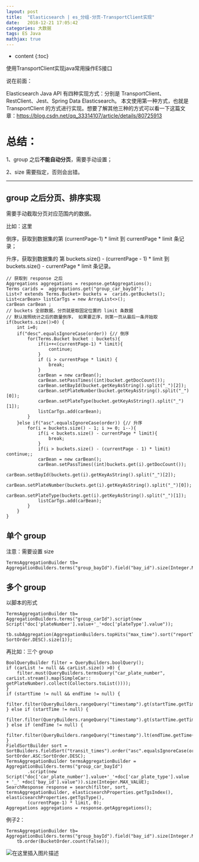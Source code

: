 ```yaml
---
layout: post
title:  "Elasticsearch | es_分组-分页-TransportClient实现"
date:   2018-12-21 17:05:42
categories: 大数据
tags: ES Java
mathjax: true
---
```


* content
{:toc}

使用TransportClient实现java常用操作ES接口




说在前面：

Elasticsearch Java API 有四种实现方式：分别是 TransportClient、RestClient、Jest、Spring Data Elasticsearch。
本文使用第一种方式，也就是 TransportClient 的方式进行实现。想要了解其他三种的方式可以看一下这篇文章：https://blog.csdn.net/qq_33314107/article/details/80725913

# 总结：

1、group 之后**不能自动分页**，需要手动设置；

2、size 需要指定，否则会出错。

---

## group 之后分页、排序实现

需要手动截取分页对应范围内的数据。

比如：这里

倒序，获取到数据集的第 (currentPage-1) * limit 到 currentPage * limit 条记录；

升序，获取到数据集的 第 buckets.size() - (currentPage - 1) * limit 到 buckets.size() - currentPage * limit 条记录。

    // 获取到 response 之后
    Aggregations aggregations = response.getAggregations();
    Terms carids =  aggregations.get("group_car_bayId");
    List<? extends Terms.Bucket> buckets =  carids.getBuckets();
    List<carBean> listCarTgs = new ArrayList<>();
    carBean carBean ;
    // buckets 全部数据，分页就是取固定位置的 limit 条数据
    // 默认按照统计之后的数量倒序， 如果要正序，则第一页从最后一条开始取
    if(buckets.size()>0) {
        int i=0;
        if("desc".equalsIgnoreCase(order)) {// 倒序
            for(Terms.Bucket bucket : buckets){
                if(i++<(currentPage-1) * limit){
                    continue;
                }
                if (i > currentPage * limit) {
                    break;
                }
                carBean = new carBean();
                carBean.setPassTimes((int)bucket.getDocCount());
                carBean.setBayId(bucket.getKeyAsString().split("_")[2]);
                carBean.setPlateNumber(bucket.getKeyAsString().split("_")[0]);
                carBean.setPlateType(bucket.getKeyAsString().split("_")[1]);
                listCarTgs.add(carBean);
            }
        }else if("asc".equalsIgnoreCase(order)) {// 升序
            for(i = buckets.size() - 1; i >= 0; i--){
                if(i < buckets.size() - currentPage * limit){
                    break;
                }
                if(i > buckets.size() - (currentPage - 1) * limit) continue;;
                carBean = new carBean();
                carBean.setPassTimes((int)buckets.get(i).getDocCount());
                carBean.setBayId(buckets.get(i).getKeyAsString().split("_")[2]);
                carBean.setPlateNumber(buckets.get(i).getKeyAsString().split("_")[0]);
                carBean.setPlateType(buckets.get(i).getKeyAsString().split("_")[1]);
                listCarTgs.add(carBean);
            }
        }
    }

## 单个 group

注意：需要设置 size 

    TermsAggregationBuilder tb=  AggregationBuilders.terms("group_bayId").field("bay_id").size(Integer.MAX_VALUE);



## 多个 group

以脚本的形式

    TermsAggregationBuilder tb=  AggregationBuilders.terms("group_carId").script(new Script("doc['plateNumber'].value+'_'+doc['plateType'].value"));
                tb.subAggregation(AggregationBuilders.topHits("max_time").sort("reportTime", SortOrder.DESC).size(1));
                
再比如：三个 group

    BoolQueryBuilder filter = QueryBuilders.boolQuery();
    if (carList != null && carList.size() >0) {
        filter.must(QueryBuilders.termsQuery("car_plate_number", carList.stream().map(SimpleCar:: getPlateNumber).collect(Collectors.toList())));
    }
    if (startTime != null && endTime != null) {
        filter.filter(QueryBuilders.rangeQuery("timestamp").gt(startTime.getTime()).lt(endTime.getTime()));
    } else if (startTime != null) {
        filter.filter(QueryBuilders.rangeQuery("timestamp").gt(startTime.getTime()));
    } else if (endTime != null) {
        filter.filter(QueryBuilders.rangeQuery("timestamp").lt(endTime.getTime()));
    }
    FieldSortBuilder sort = SortBuilders.fieldSort("transit_times").order("asc".equalsIgnoreCase(order)?SortOrder.ASC:SortOrder.DESC);
    TermsAggregationBuilder termsAggregationBuilder =  AggregationBuilders.terms("group_car_bayId")
            .script(new Script("doc['car_plate_number'].value+'_'+doc['car_plate_type'].value + '_' +doc['bay_id'].value")).size(Integer.MAX_VALUE);
    SearchResponse response = search(filter, sort, termsAggregationBuilder, elasticsearchProperties.getTgsIndex(), elasticsearchProperties.getTgsType(),
            (currentPage-1) * limit, 0);
    Aggregations aggregations = response.getAggregations();

                
例子2：

    TermsAggregationBuilder tb=  AggregationBuilders.terms("group_bayId").field("bay_id").size(Integer.MAX_VALUE);
        tb.order(BucketOrder.count(false));
        
   ![在这里插入图片描述](https://img-blog.csdnimg.cn/20181221170450368.png?x-oss-process=image/watermark,type_ZmFuZ3poZW5naGVpdGk,shadow_10,text_aHR0cHM6Ly9ibG9nLmNzZG4ubmV0L1ByZXBhcmVk,size_16,color_FFFFFF,t_70)     
        

        
